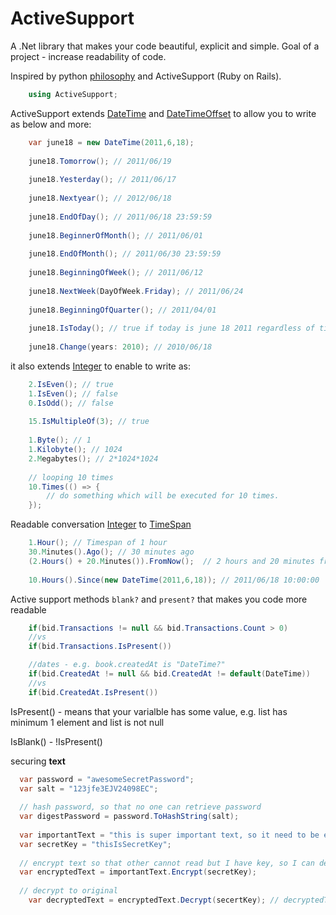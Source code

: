 # ActiveSupport

A .Net library that makes your code beautiful, explicit and simple. Goal of a project - increase readability of code.

Inspired by python [philosophy](https://www.python.org/dev/peps/pep-0020/) and ActiveSupport (Ruby on Rails).

```c#
    using ActiveSupport;
```

ActiveSupport extends [DateTime](http://msdn.microsoft.com/en-us/library/system.datetime.aspx) and [DateTimeOffset](http://msdn.microsoft.com/en-us/library/system.datetimeoffset.aspx) to allow you to write as below and more:

```c#
	var june18 = new DateTime(2011,6,18);
		
	june18.Tomorrow(); // 2011/06/19
	
	june18.Yesterday(); // 2011/06/17
	
	june18.Nextyear(); // 2012/06/18
	
	june18.EndOfDay(); // 2011/06/18 23:59:59
	
	june18.BeginnerOfMonth(); // 2011/06/01
	
	june18.EndOfMonth(); // 2011/06/30 23:59:59
	
	june18.BeginningOfWeek(); // 2011/06/12
	
	june18.NextWeek(DayOfWeek.Friday); // 2011/06/24
	
	june18.BeginningOfQuarter(); // 2011/04/01
	
	june18.IsToday(); // true if today is june 18 2011 regardless of time
	
	june18.Change(years: 2010); // 2010/06/18
```

it also extends [Integer](http://msdn.microsoft.com/en-us/library/system.int32.aspx) to enable to write as:

```c#
	2.IsEven(); // true
	1.IsEven(); // false
	0.IsOdd(); // false
	
	15.IsMultipleOf(3); // true
	
	1.Byte(); // 1
	1.Kilobyte(); // 1024
	2.Megabytes(); // 2*1024*1024
	
	// looping 10 times
	10.Times(() => {
		// do something which will be executed for 10 times.
	});
```

Readable conversation [Integer](http://msdn.microsoft.com/en-us/library/system.int32.aspx) to [TimeSpan](http://msdn.microsoft.com/en-us/library/system.timespan.aspx)

```c#
	1.Hour(); // Timespan of 1 hour
	30.Minutes().Ago(); // 30 minutes ago 
	(2.Hours() + 20.Minutes()).FromNow();  // 2 hours and 20 minutes from now
	
	10.Hours().Since(new DateTime(2011,6,18)); // 2011/06/18 10:00:00
```

Active support methods ```blank?``` and ```present?```  that makes you code more readable

```c#
	if(bid.Transactions != null && bid.Transactions.Count > 0)
	//vs
	if(bid.Transactions.IsPresent())

	//dates - e.g. book.createdAt is "DateTime?"
	if(bid.CreatedAt != null && bid.CreatedAt != default(DateTime))
	//vs
	if(bid.CreatedAt.IsPresent())
```

IsPresent() - means that your varialble has some value, e.g. list has minimum 1 element and list is not null

IsBlank() - !IsPresent()

securing **text**

```c#
  var password = "awesomeSecretPassword";
  var salt = "123jfe3EJV24098EC";
  
  // hash password, so that no one can retrieve password
  var digestPassword = password.ToHashString(salt);
  
  var importantText = "this is super important text, so it need to be encrypt.";
  var secretKey = "thisIsSecretKey";
  
  // encrypt text so that other cannot read but I have key, so I can decrypt back to original one
  var encryptedText = importantText.Encrypt(secretKey);
  
  // decrypt to original
	var decryptedText = encryptedText.Decrypt(secertKey); // decryptedText == importantText
```

